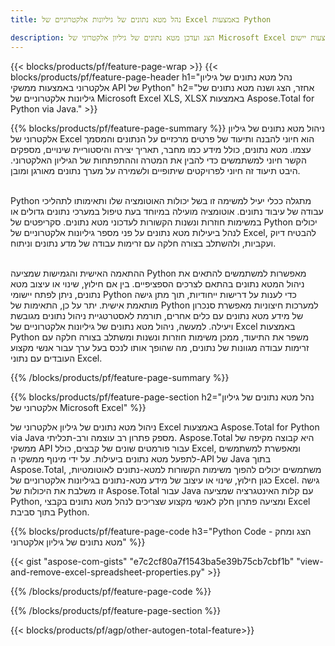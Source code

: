 ```yaml
---
title: נהל מטא נתונים של גיליונות אלקטרוניים של Excel באמצעות Python  

description: הצג ועדכן מטא נתונים של גיליון אלקטרוני של Microsoft Excel באמצעות יישום Python שלך.
---
```


{{< blocks/products/pf/feature-page-wrap >}}
{{< blocks/products/pf/feature-page-header h1="נהל מטא נתונים של גיליון אלקטרוני באמצעות ממשקי API של Python" h2="אחזר, הצג ושנה מטא נתונים של גיליונות אלקטרוניים של Microsoft Excel XLS, XLSX באמצעות Aspose.Total for Python via Java." >}}

{{% blocks/products/pf/feature-page-summary %}}
ניהול מטא נתונים של גיליון אלקטרוני של Excel הוא חיוני להבנה ותיעוד של פרטים מרכזיים על הנתונים והמסמך עצמו.  מטא נתונים, כולל מידע כמו מחבר, תאריך יצירה והיסטוריית שינויים, מספקים הקשר חיוני למשתמשים כדי להבין את המטרה וההתפתחות של הגיליון האלקטרוני.  היבט תיעוד זה חיוני לפרויקטים שיתופיים ולשמירה על מערך נתונים מאורגן ומובן. <br /><br />

Python מתגלה ככלי יעיל למשימה זו בשל יכולות האוטומציה שלו ותאימותו לתהליכי עבודה של עיבוד נתונים.  אוטומציה מועילה במיוחד בעת טיפול במערכי נתונים גדולים או במשימות חוזרות ונשנות הקשורות לעדכוני מטא נתונים.  סקריפטים של Python יכולים לנהל ביעילות מטא נתונים על פני מספר גיליונות אלקטרוניים של Excel, להבטיח דיוק ועקביות, ולהשתלב בצורה חלקה עם זרימות עבודה של מדע נתונים וניתוח.<br /><br />

ההתאמה האישית והגמישות שמציעה Python מאפשרות למשתמשים להתאים את ניהול המטא נתונים בהתאם לצרכים הספציפיים.  בין אם חילוץ, שינוי או עיצוב מטא נתונים, ניתן לפתח יישומי Python כדי לענות על דרישות ייחודיות, תוך מתן גישה מותאמת אישית. יתר על כן, התאימות של Python למערכות חיצוניות מאפשרת סנכרון של מידע מטא נתונים עם כלים אחרים, תורמת לאסטרטגיית ניהול נתונים מגובשת ויעילה.  למעשה, ניהול מטא נתונים של גיליונות אלקטרוניים של Excel באמצעות Python משפר את התיעוד, ממכן משימות חוזרות ונשנות ומשתלב בצורה חלקה עם זרימות עבודה מגוונות של נתונים, מה שהופך אותו לנכס בעל ערך עבור אנשי מקצוע העובדים עם נתוני Excel.

{{% /blocks/products/pf/feature-page-summary  %}}

{{% blocks/products/pf/feature-page-section  h2="נהל מטא נתונים של גיליון אלקטרוני של Microsoft Excel" %}}

ניהול מטא נתונים של גיליון אלקטרוני של Excel באמצעות Aspose.Total for Python via Java מספק פתרון רב עוצמה ורב-תכליתי.  Aspose.Total היא קבוצה מקיפה של ממשקי API עבור פורמטים שונים של קבצים, כולל Excel, ומאפשרת למשתמשים לתפעל מטא נתונים ביעילות.  על ידי מינוף ממשקי ה-API של Java בתוך Aspose.Total, משתמשים יכולים להפוך משימות הקשורות למטא-נתונים לאוטומטיות, כגון חילוץ, שינוי או עיצוב של מידע מטא-נתונים בגיליונות אלקטרוניים של Excel.  גישה זו משלבת את היכולות של Aspose.Total עבור Java עם קלות האינטגרציה שמציעה Python, ומציעה פתרון חלק לאנשי מקצוע שצריכים לנהל מטא נתונים בקבצי Excel בתוך סביבת Python.

{{% blocks/products/pf/feature-page-code h3="Python Code - הצג ומחק מטא נתונים של גיליון אלקטרוני" %}}

{{< gist "aspose-com-gists" "e7c2cf80a7f1543ba5e39b75cb7cbf1b" "view-and-remove-excel-spreadsheet-properties.py" >}}

{{% /blocks/products/pf/feature-page-code  %}}

{{% /blocks/products/pf/feature-page-section %}}

{{< blocks/products/pf/agp/other-autogen-total-feature>}}